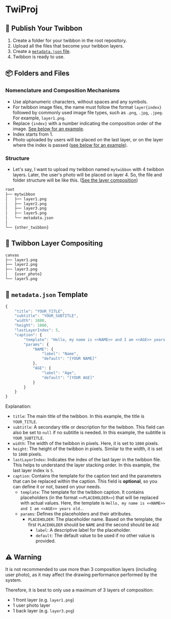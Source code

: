 # TwiProj

## :mega: Publish Your Twibbon
1. Create a folder for your twibbon in the root repository.
2. Upload all the files that become your twibbon layers.
3. Create a [`metadata.json` file](#page_facing_up-metadatajson-template).
4. Twibbon is ready to use.

## :package: Folders and Files
### Nomenclature and Composition Mechanisms
- Use alphanumeric characters, without spaces and any symbols.
- For twibbon image files, the name must follow the format `layer{index}` followed by commonly used image file types, such as `.png`, `.jpg`, `.jpeg`. For example, `layer1.png`.
- Replace `{index}` with a number indicating the composition order of the image. [See below for an example](#structure).
- Index starts from 1.
- Photo uploaded by users will be placed on the last layer, or on the layer where the index is passed ([see below for an example](#jigsaw-twibbon-layer-compositing)).

### Structure
- Let's say, I want to upload my twibbon named `mytwibbon` with 4 twibbon layers. Later, the user's photo will be placed on layer 4. So, the file and folder structure will be like this. ([See the layer composition](#jigsaw-twibbon-layer-compositing))
``` bash
root
├── mytwibbon
│   ├── layer1.png
│   ├── layer2.png
│   ├── layer3.png
│   ├── layer5.png
│   └── metadata.json
│   
└── {other_twibbon}
```

## :jigsaw: Twibbon Layer Compositing
``` bash
canvas
├── layer1.png
├── layer2.png
├── layer3.png
│   {user_photo}
└── layer5.png
```

## :page_facing_up: `metadata.json` Template
``` js
{
    "title": "YOUR_TITLE",
    "subtitle": "YOUR_SUBTITLE",
    "width": 1080,
    "height": 1080,
    "lastLayerIndex": 5,
    "caption": {
        "template": "Hello, my name is <<NAME>> and I am <<AGE>> years old.",
        "params": {
            "NAME": {
                "label": "Name",
                "default": "[YOUR NAME]"
            },
            "AGE": {
                "label": "Age",
                "default": "[YOUR AGE]"
            }
        }
    }
}
```

Explanation:
- `title`: The main title of the twibbon. In this example, the title is `YOUR_TITLE`.
- `subtitle`: A secondary title or description for the twibbon. This field can also be set to `null` if no subtitle is needed. In this example, the subtitle is `YOUR_SUBTITLE`.
- `width`: The width of the twibbon in pixels. Here, it is set to `1080` pixels.
- `height`: The height of the twibbon in pixels. Similar to the width, it is set to `1080` pixels.
- `lastLayerIndex`: Indicates the index of the last layer in the twibbon file. This helps to understand the layer stacking order. In this example, the last layer index is `5`.
- `caption`: Contains the template for the caption text and the parameters that can be replaced within the caption. This field is **optional**, so you can define it or not, based on your needs.
    - `template`: The template for the twibbon caption. It contains placeholders (in the format `<<PLACEHOLDER>>`) that will be replaced with actual values. Here, the template is `Hello, my name is <<NAME>> and I am <<AGE>> years old.`.
    - `params`: Defines the placeholders and their attributes.
        - `PLACEHOLDER`: The placeholder name. Based on the template, the first `PLACEHOLDER` should be `NAME` and the second should be `AGE`
            - `label`: A descriptive label for the placeholder.
            - `default`: The default value to be used if no other value is provided.

## :warning: Warning
It is not recommended to use more than 3 composition layers (including user photo), as it may affect the drawing performance performed by the system.

Therefore, it is best to only use a maximum of 3 layers of composition:
- 1 front layer (e.g. `layer1.png`)
- 1 user photo layer
- 1 back layer (e.g. `layer3.png`)
